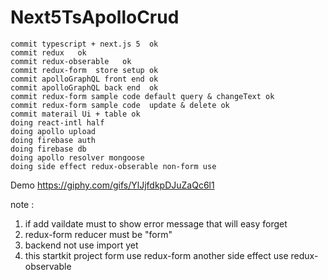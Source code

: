 # Next5TsApolloCrud

```
commit typescript + next.js 5  ok
commit redux   ok
commit redux-obserable   ok
commit redux-form  store setup ok
commit apolloGraphQL front end ok
commit apolloGraphQL back end  ok
commit redux-form sample code default query & changeText ok
commit redux-form sample code  update & delete ok
commit materail Ui + table ok
doing react-intl half
doing apollo upload 
doing firebase auth 
doing firebase db
doing apollo resolver mongoose
doing side effect redux-obserable non-form use

```

Demo
https://giphy.com/gifs/YlJjfdkpDJuZaQc6l1

note : 
1. if add vaildate must to show error message that will easy forget 
2. redux-form reducer must be "form" 
3. backend  not  use import yet
4. this startkit project form use redux-form another side effect use redux-observable